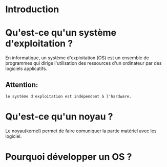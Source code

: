 # Introduction


# Qu'est-ce qu'un système d'exploitation ?

En informatique, un système d'exploitation (OS) est un ensemble de programmes qui dirige l'utilisation des ressources d'un ordinateur par des logiciels applicatifs.


## Attention: 
```
le système d'exploitation est indépendant à l'hardware.
```
# Qu'est-ce qu'un noyau ?

Le noyau(kernel) permet de faire comuniquer  la partie matériel avec les logiciel.
# Pourquoi développer un OS ?
